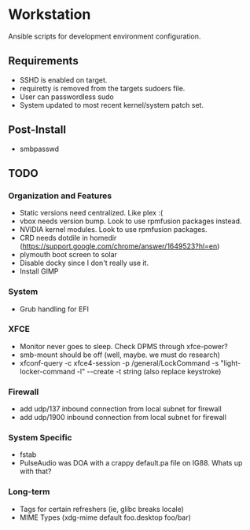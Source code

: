 Workstation
===========

Ansible scripts for development environment configuration.

## Requirements
* SSHD is enabled on target.
* requiretty is removed from the targets sudoers file.
* User can passwordless sudo
* System updated to most recent kernel/system patch set.

## Post-Install
* smbpasswd

## TODO
### Organization and Features
* Static versions need centralized. Like plex :(
* vbox needs version bump. Look to use rpmfusion packages instead.
* NVIDIA kernel modules. Look to use rpmfusion packages.
* CRD needs dotdile in homedir (https://support.google.com/chrome/answer/1649523?hl=en)
* plymouth boot screen to solar
* Disable docky since I don't really use it.
* Install GIMP

### System
* Grub handling for EFI

### XFCE
* Monitor never goes to sleep. Check DPMS through xfce-power?
* smb-mount should be off (well, maybe. we must do research)
* xfconf-query -c xfce4-session -p /general/LockCommand -s "light-locker-command -l" --create -t string (also replace keystroke)

### Firewall
* add udp/137 inbound connection from local subnet for firewall
* add udp/1900 inbound connection from local subnet for firewall

### System Specific
* fstab
* PulseAudio was DOA with a crappy default.pa file on IG88. Whats up with that?

### Long-term
* Tags for certain refreshers (ie, glibc breaks locale)
* MIME Types (xdg-mime default foo.desktop foo/bar)

